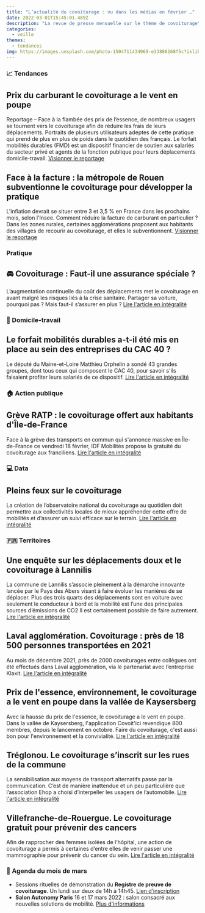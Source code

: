 ```yaml
---
title: "L’actualité du covoiturage : vu dans les médias en février …"
date: 2022-03-01T15:45:01.489Z
description: "La revue de presse mensuelle sur le thème de covoiturage"
categories:
  - veille
themes:
  - tendances
img: https://images.unsplash.com/photo-1504711434969-e33886168f5c?ixlib=rb-1.2.1&ixid=MnwxMjA3fDB8MHxwaG90by1wYWdlfHx8fGVufDB8fHx8&auto=format&fit=crop&w=870&q=80
---
```


### 📈 Tendances 
## Prix du carburant le covoiturage a le vent en poupe
Reportage – Face à la flambée des prix de l’essence, de nombreux usagers se tournent vers le covoiturage afin de réduire les frais de leurs déplacements. Portraits de plusieurs utilisateurs adeptes de cette pratique qui prend de plus en plus de poids dans le quotidien des français. 
Le forfait mobilités durables (FMD) est un dispositif financier de soutien aux salariés du secteur privé et agents de la fonction publique pour leurs déplacements domicile-travail.
[Visionner le reportage](https://www.tf1.fr/tf1/jt-20h/videos/prix-du-carburant-le-covoiturage-a-le-vent-en-poupe-79845814.html)
## Face à la facture : la métropole de Rouen subventionne le covoiturage pour développer la pratique
L'inflation devrait se situer entre 3 et 3,5 % en France dans les prochains mois, selon l'Insee. Comment réduire la facture de carburant en particulier ? Dans les zones rurales, certaines agglomérations proposent aux habitants des villages de recourir au covoiturage, et elles le subventionnent.
[Visionner le reportage](https://www.francetvinfo.fr/economie/transports/covoiturage/face-a-la-facture-la-metropole-de-rouen-subventionne-le-covoiturage-pour-developper-la-pratique_4950414.html)

### Pratique
## 🚘 Covoiturage : Faut-il une assurance spéciale ?
L’augmentation continuelle du coût des déplacements met le covoiturage en avant malgré les risques liés à la crise sanitaire. Partager sa voiture, pourquoi pas ? Mais faut-il s’assurer en plus ?
[Lire l'article en intégralité](https://www.leprogres.fr/magazine-automobile/2022/02/09/covoiturage-faut-il-une-assurance-speciale)

### 💼 Domicile-travail 
## Le forfait mobilités durables a-t-il été mis en place au sein des entreprises du CAC 40 ?
Le député du Maine-et-Loire Matthieu Orphelin a sondé 43 grandes groupes, dont tous ceux qui composent le CAC 40, pour savoir s'ils faisaient profiter leurs salariés de ce dispositif.
[Lire l'article en intégralité](https://www.20minutes.fr/planete/3229895-20220208-transports-forfait-mobilites-durables-mis-place-sein-entreprises-cac-40?utm_campaign=Le%20Concentré%20Vélo%20ˏˋ🍋🚲ˎˊ%20%E2%80%8F&utm_medium=email&utm_source=Revue%20newsletter)

### 🏠 Action publique
## Grève RATP : le covoiturage offert aux habitants d'Île-de-France
Face à la grève des transports en commun qui s'annonce massive en Île-de-France ce vendredi 18 février, IDF Mobilités propose la gratuité du covoiturage aux franciliens.
[Lire l'article en intégralité](https://actu.fr/societe/greve-ratp-le-covoiturage-offert-aux-habitants-d-ile-de-france_48778345.html)

### 💻 Data
## Pleins feux sur le covoiturage
La création de l’observatoire national du covoiturage au quotidien doit permettre aux collectivités locales de mieux appréhender cette offre de mobilités et d’assurer un suivi efficace sur le terrain.
[Lire l'article en intégralité](https://www.lagazettedescommunes.com/788779/pleins-feux-sur-le-covoiturage/)

### 🇫🇷 Territoires 
## Une enquête sur les déplacements doux et le covoiturage à Lannilis
La commune de Lannilis s’associe pleinement à la démarche innovante lancée par le Pays des Abers visant à faire évoluer les manières de se déplacer. Plus des trois quarts des déplacements sont en voiture avec seulement le conducteur à bord et la mobilité est l’une des principales sources d’émissions de CO2 Il est certainement possible de faire autrement.
[Lire l'article en intégralité](https://www.letelegramme.fr/finistere/lannilis/une-enquete-sur-les-deplacements-doux-et-le-covoiturage-a-lannilis-21-02-2022-12925947.php)
## Laval agglomération. Covoiturage : près de 18 500 personnes transportées en 2021
Au mois de décembre 2021, près de 2000 covoiturages entre collègues ont été effectués dans Laval agglomération, via le partenariat avec l’entreprise Klaxit.
[Lire l'article en intégralité](https://www.ouest-france.fr/pays-de-la-loire/laval-53000/laval-agglomeration-covoiturage-pres-de-18-500-personnes-transportees-en-2021-8c810dea-82b6-11ec-9ba3-2e77758d00f9)
## Prix de l'essence, environnement, le covoiturage a le vent en poupe dans la vallée de Kaysersberg
Avec la hausse du prix de l'essence, le covoiturage a le vent en poupe. Dans la vallée de Kaysersberg, l'application Covoit'ici revendique 800 membres, depuis le lancement en octobre. Faire du covoiturage, c'est aussi bon pour l'environnement et la convivialité.
[Lire l'article en intégralité](https://www.francebleu.fr/infos/societe/prix-de-l-essence-environnement-le-covoiturage-a-le-vent-en-poupe-dans-la-vallee-de-kaysersberg-1644342792)
## Tréglonou. Le covoiturage s’inscrit sur les rues de la commune
La sensibilisation aux moyens de transport alternatifs passe par la communication. C’est de manière inattendue et un peu particulière que l’association Ehop a choisi d’interpeller les usagers de l’automobile.
[Lire l'article en intégralité](https://www.ouest-france.fr/bretagne/treglonou-29870/le-covoiturage-sinscrit-sur-les-rues-de-la-commune-3851c104-18f8-4797-9db7-cb5012027b57)
## Villefranche-de-Rouergue. Le covoiturage gratuit pour prévenir des cancers
Afin de rapprocher des femmes isolées de l’hôpital, une action de covoiturage a permis à certaines d’entre elles de venir passer une mammographie pour prévenir du cancer du sein.
[Lire l'article en intégralité](https://www.ladepeche.fr/2022/02/13/le-covoiturage-gratuit-pour-prevenir-des-cancers-10107266.php)

### 📅 Agenda du mois de mars 
- Sessions rituelles de démonstration du **Registre de preuve de covoiturage**. Un lundi sur deux de 14h à 14h45. [Lien d’inscription](https://app.livestorm.co/dinum-12/demo-hedbo-du-rpc?type=detailed)
- **Salon Autonomy Paris** 16 et 17 mars 2022 : salon consacré aux nouvelles solutions de mobilité. [Plus d'informations](https://www.autonomy.paris) 






